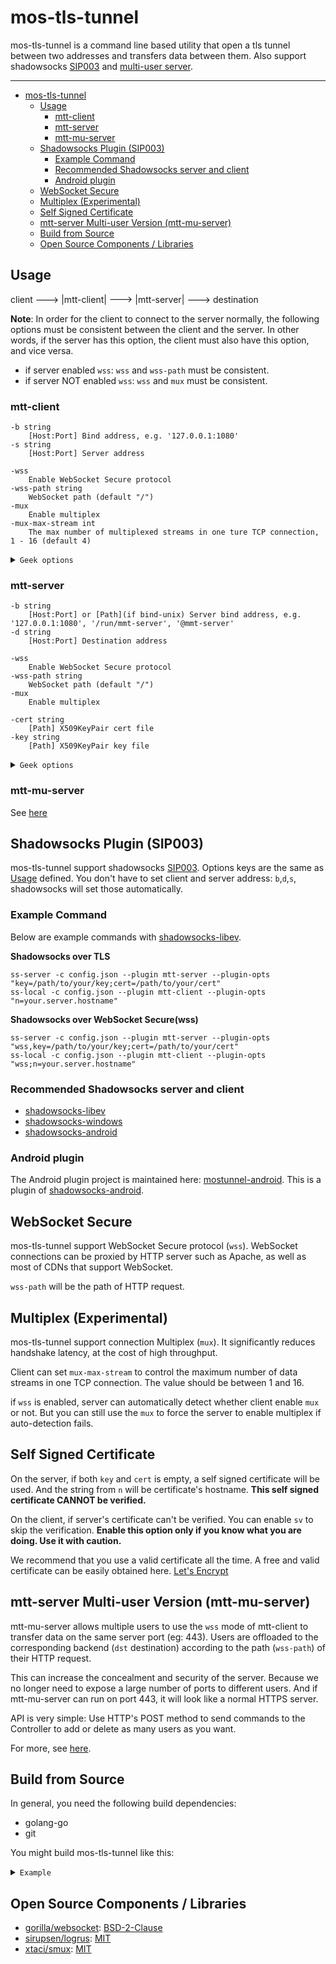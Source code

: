 # mos-tls-tunnel

mos-tls-tunnel is a command line based utility that open a tls tunnel between two addresses and transfers data between them. Also support shadowsocks [SIP003](https://shadowsocks.org/en/spec/Plugin.html) and [multi-user server](#mtt-server-multi-user-version-mtt-mu-server).

---

- [mos-tls-tunnel](#mos-tls-tunnel)
  - [Usage](#usage)
    - [mtt-client](#mtt-client)
    - [mtt-server](#mtt-server)
    - [mtt-mu-server](#mtt-mu-server)
  - [Shadowsocks Plugin (SIP003)](#shadowsocks-plugin-sip003)
    - [Example Command](#example-command)
    - [Recommended Shadowsocks server and client](#recommended-shadowsocks-server-and-client)
    - [Android plugin](#android-plugin)
  - [WebSocket Secure](#websocket-secure)
  - [Multiplex (Experimental)](#multiplex-experimental)
  - [Self Signed Certificate](#self-signed-certificate)
  - [mtt-server Multi-user Version (mtt-mu-server)](#mtt-server-multi-user-version-mtt-mu-server)
  - [Build from Source](#build-from-source)
  - [Open Source Components / Libraries](#open-source-components--libraries)

## Usage

client ---> |mtt-client| ---> |mtt-server| ---> destination

 **Note**: In order for the client to connect to the server normally, the following options must be consistent between the client and the server. In other words, if the server has this option, the client must also have this option, and vice versa.

* if server enabled `wss`: `wss` and `wss-path` must be consistent.
* if server NOT enabled `wss`: `wss` and `mux` must be consistent.

### mtt-client

    -b string
        [Host:Port] Bind address, e.g. '127.0.0.1:1080'
    -s string
        [Host:Port] Server address

    -wss
        Enable WebSocket Secure protocol
    -wss-path string
        WebSocket path (default "/")
    -mux
        Enable multiplex
    -mux-max-stream int
        The max number of multiplexed streams in one ture TCP connection, 1 - 16 (default 4)

<details><summary><code>Geek options</code></summary><br>

    -sv
        Skip verify. Client won't verify the server's certificate chain and host name.
    -fast-open
        (Linux kernel 4.11+ only) Enable TCP fast open
    -n string
        Server name. Use to verify the hostname and to support virtual hosting.

    -timeout duration
        The idle timeout for connections (default 5m0s)
    -fallback-dns string
        [IP:Port] Use this server instead of system default to resolve host name in -b -r, must be an IP address.
    -verbose
        more log

</details>

### mtt-server

    -b string
        [Host:Port] or [Path](if bind-unix) Server bind address, e.g. '127.0.0.1:1080', '/run/mmt-server', '@mmt-server'
    -d string
        [Host:Port] Destination address

    -wss
        Enable WebSocket Secure protocol
    -wss-path string
        WebSocket path (default "/")
    -mux
        Enable multiplex

    -cert string
        [Path] X509KeyPair cert file
    -key string
        [Path] X509KeyPair key file

<details><summary><code>Geek options</code></summary><br>

    -bind-unix 
        Bind on unix socket instead of TCP socket. 
    -fast-open
        (Linux kernel 4.11+ only) Enable TCP fast open
    -disable-tls
        disable TLS. An extra TLS proxy is required, such as Nginx SSL Stream Module
    -n string
        Server name. Use to generate self signed certificate DNSName

    -timeout duration
        The idle timeout for connections (default 5m0s)
    -verbose
        more log

</details>

### mtt-mu-server

See [here](#mtt-server-multi-user-version-mtt-mu-server)

## Shadowsocks Plugin (SIP003)

mos-tls-tunnel support shadowsocks [SIP003](https://shadowsocks.org/en/spec/Plugin.html). Options keys are the same as [Usage](#usage) defined. You don't have to set client and server address: `b`,`d`,`s`, shadowsocks will set those automatically. 

### Example Command 

Below are example commands with [shadowsocks-libev](https://github.com/shadowsocks/shadowsocks-libev).

**Shadowsocks over TLS**

    ss-server -c config.json --plugin mtt-server --plugin-opts "key=/path/to/your/key;cert=/path/to/your/cert"
    ss-local -c config.json --plugin mtt-client --plugin-opts "n=your.server.hostname"

**Shadowsocks over WebSocket Secure(wss)**

    ss-server -c config.json --plugin mtt-server --plugin-opts "wss,key=/path/to/your/key;cert=/path/to/your/cert"
    ss-local -c config.json --plugin mtt-client --plugin-opts "wss;n=your.server.hostname"

### Recommended Shadowsocks server and client

* [shadowsocks-libev](https://github.com/shadowsocks/shadowsocks-libev)
* [shadowsocks-windows](https://github.com/shadowsocks/shadowsocks-windows)
* [shadowsocks-android](https://github.com/shadowsocks/shadowsocks-android)

### Android plugin

The Android plugin project is maintained here: [mostunnel-android](https://github.com/IrineSistiana/mostunnel-android). This is a plugin of [shadowsocks-android](https://github.com/shadowsocks/shadowsocks-android).

## WebSocket Secure

mos-tls-tunnel support WebSocket Secure protocol (`wss`). WebSocket connections can be proxied by HTTP server such as Apache, as well as most of CDNs that support WebSocket.

`wss-path` will be the path of HTTP request.

## Multiplex (Experimental)

mos-tls-tunnel support connection Multiplex (`mux`). It significantly reduces handshake latency, at the cost of high throughput.

Client can set `mux-max-stream` to control the maximum number of data streams in one TCP connection. The value should be between 1 and 16.

if `wss` is enabled, server can automatically detect whether client enable `mux` or not. But you can still use the `mux` to force the server to enable multiplex if auto-detection fails.

## Self Signed Certificate

On the server, if both `key` and `cert` is empty, a self signed certificate will be used. And the string from `n` will be certificate's hostname. **This self signed certificate CANNOT be verified.**

On the client, if server's certificate can't be verified. You can enable `sv` to skip the verification. **Enable this option only if you know what you are doing. Use it with caution.**

We recommend that you use a valid certificate all the time. A free and valid certificate can be easily obtained here. [Let's Encrypt](https://letsencrypt.org/)

## mtt-server Multi-user Version (mtt-mu-server)

mtt-mu-server allows multiple users to use the `wss` mode of mtt-client to transfer data on the same server port (eg: 443). Users are offloaded to the corresponding backend (`dst` destination) according to the path (`wss-path`) of their HTTP request.

This can increase the concealment and security of the server. Because we no longer need to expose a large number of ports to different users. And if mtt-mu-server can run on port 443, it will look like a normal HTTPS server.

API is very simple: Use HTTP's POST method to send commands to the Controller to add or delete as many users as you want.

For more, see [here](cmd/mtt-mu-server).

## Build from Source

In general, you need the following build dependencies:

* golang-go 
* git

You might build mos-tls-tunnel like this:

<details><summary><code>Example</code></summary><br>

    # get source
    go get -d -u github.com/IrineSistiana/mos-tls-tunnel/cmd/mtt-client
    go get -d -u github.com/IrineSistiana/mos-tls-tunnel/cmd/mtt-server
    go get -d -u github.com/IrineSistiana/mos-tls-tunnel/cmd/mtt-mu-server

    # start building
    go build -o ./ github.com/IrineSistiana/mos-tls-tunnel/cmd/mtt-client
    go build -o ./ github.com/IrineSistiana/mos-tls-tunnel/cmd/mtt-server
    go build -o ./ github.com/IrineSistiana/mos-tls-tunnel/cmd/mtt-mu-server

</details>
    
## Open Source Components / Libraries

* [gorilla/websocket](https://github.com/gorilla/websocket): [BSD-2-Clause](https://github.com/gorilla/websocket/blob/master/LICENSE)
* [sirupsen/logrus](https://github.com/sirupsen/logrus): [MIT](https://github.com/sirupsen/logrus/blob/master/LICENSE)
* [xtaci/smux](https://github.com/xtaci/smux): [MIT](https://github.com/xtaci/smux/blob/master/LICENSE)